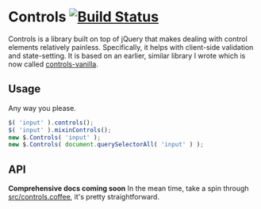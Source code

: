 # Controls [![Build Status](https://travis-ci.org/nickb1080/controls.svg?branch=master)](https://travis-ci.org/nickb1080/controls)
Controls is a library built on top of jQuery that makes dealing with control elements relatively painless. Specifically, it helps with client-side validation and state-setting. It is based on an earlier, similar library I wrote which is now called [controls-vanilla](https://github.com/nickb1080/controls-vanilla).

## Usage
Any way you please.

```js
$( 'input' ).controls();
$( 'input' ).mixinControls();
new $.Controls( 'input' );
new $.Controls( document.querySelectorAll( 'input' ) );
```

## API
**Comprehensive docs coming soon**
In the mean time, take a spin through [src/controls.coffee](https://github.com/nickb1080/controls/blob/master/src%2Fcontrols.coffee), it's pretty straightforward.


